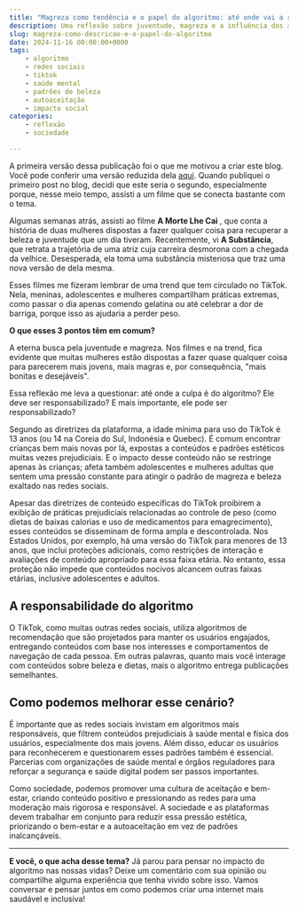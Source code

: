 ```yaml
---
title: "Magreza como tendência e o papel do algoritmo: até onde vai a responsabilidade? "
description: Uma reflexão sobre juventude, magreza e a influência dos algoritmos nas redes sociais e padrões de beleza.
slug: magreza-como-descricao-e-o-papel-do-algoritmo
date: 2024-11-16 00:00:00+0000
tags: 
    - algoritmo
    - redes sociais
    - tiktok
    - saúde mental
    - padrões de beleza
    - autoaceitação
    - impacto social
categories:
    - reflexão
    - sociedade

---
```


A primeira versão dessa publicação foi o que me motivou a criar este blog. Você pode conferir uma versão reduzida dela [aqui](https://www.linkedin.com/posts/paulabicca93_tecnologia-algoritmo-mulheres-activity-7262461647829532672-eOik?utm_source=share&utm_medium=member_desktop).  Quando publiquei o primeiro post no blog, decidi que este seria o segundo, especialmente porque, nesse meio tempo, assisti a um filme que se conecta bastante com o tema.

Algumas semanas atrás, assisti ao filme **A Morte Lhe Cai** , que conta a história de duas mulheres dispostas a fazer qualquer coisa para recuperar a beleza e juventude que um dia tiveram. Recentemente, vi **A Substância**, que retrata a trajetória de uma atriz cuja carreira desmorona com a chegada da velhice. Desesperada, ela toma uma substância misteriosa que traz uma nova versão de dela mesma.

Esses filmes me fizeram lembrar de uma trend que tem circulado no TikTok. Nela, meninas, adolescentes e mulheres compartilham práticas extremas, como passar o dia apenas comendo gelatina ou até celebrar a dor de barriga, porque isso as ajudaria a perder peso.

**O que esses 3 pontos têm em comum?** 

A eterna busca pela juventude e magreza. Nos filmes e na trend, fica evidente que muitas mulheres estão dispostas a fazer quase qualquer coisa para parecerem mais jovens, mais magras e, por consequência, "mais bonitas e desejáveis".

Essa reflexão me leva a questionar: até onde a culpa é do algoritmo? Ele deve ser responsabilizado? E mais importante, ele pode ser responsabilizado?

Segundo as diretrizes da plataforma, a idade mínima para uso do TikTok é 13 anos (ou 14 na Coreia do Sul, Indonésia e Quebec). É comum encontrar crianças bem mais novas por lá, expostas a conteúdos e padrões estéticos muitas vezes prejudiciais. E o impacto desse conteúdo não se restringe apenas às crianças; afeta também adolescentes e mulheres adultas que sentem uma pressão constante para atingir o padrão de magreza e beleza exaltado nas redes sociais.  

Apesar das diretrizes de conteúdo específicas do TikTok proibirem a exibição de práticas prejudiciais relacionadas ao controle de peso (como dietas de baixas calorias e uso de medicamentos para emagrecimento), esses conteúdos se disseminam de forma ampla e descontrolada. Nos Estados Unidos, por exemplo, há uma versão do TikTok para menores de 13 anos, que inclui proteções adicionais, como restrições de interação e avaliações de conteúdo apropriado para essa faixa etária. No entanto, essa proteção não impede que conteúdos nocivos alcancem outras faixas etárias, inclusive adolescentes e adultos.  

## A responsabilidade do algoritmo  

O TikTok, como muitas outras redes sociais, utiliza algoritmos de recomendação que são projetados para manter os usuários engajados, entregando conteúdos com base nos interesses e comportamentos de navegação de cada pessoa. Em outras palavras, quanto mais você interage com conteúdos sobre beleza e dietas, mais o algoritmo entrega publicações semelhantes.  

## Como podemos melhorar esse cenário?  

É importante que as redes sociais invistam em algoritmos mais responsáveis, que filtrem conteúdos prejudiciais à saúde mental e física dos usuários, especialmente dos mais jovens. Além disso, educar os usuários para reconhecerem e questionarem esses padrões também é essencial. Parcerias com organizações de saúde mental e órgãos reguladores para reforçar a segurança e saúde digital podem ser passos importantes.  

Como sociedade, podemos promover uma cultura de aceitação e bem-estar, criando conteúdo positivo e pressionando as redes para uma moderação mais rigorosa e responsável. A sociedade e as plataformas devem trabalhar em conjunto para reduzir essa pressão estética, priorizando o bem-estar e a autoaceitação em vez de padrões inalcançáveis.

---

 **E você, o que acha desse tema?** Já parou para pensar no impacto do algoritmo nas nossas vidas? Deixe um comentário com sua opinião ou compartilhe alguma experiência que tenha vivido sobre isso. Vamos conversar e pensar juntos em como podemos criar uma internet mais saudável e inclusiva!  